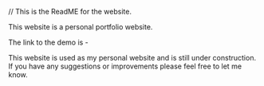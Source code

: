 // This is the ReadME for the website.

This website is a personal portfolio website.

The link to the demo is - 

This website is used as my personal website and is still under construction. If you have any suggestions or improvements please feel free to let me know. 
